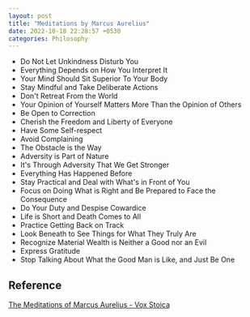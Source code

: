 ```yaml
---
layout: post
title: "Meditations by Marcus Aurelius"
date: 2022-10-18 22:28:57 +0530
categories: Philosophy
---
```


- Do Not Let Unkindness Disturb You
- Everything Depends on How You Interpret It
- Your Mind Should Sit Superior To Your Body
- Stay Mindful and Take Deliberate Actions
- Don't Retreat From the World
- Your Opinion of Yourself Matters More Than the Opinion of Others
- Be Open to Correction
- Cherish the Freedom and Liberty of Everyone
- Have Some Self-respect
- Avoid Complaining
- The Obstacle is the Way
- Adversity is Part of Nature
- It's Through Adversity That We Get Stronger
- Everything Has Happened Before
- Stay Practical and Deal with What's in Front of You
- Focus on Doing What is Right and Be Prepared to Face the Consequence
- Do Your Duty and Despise Cowardice
- Life is Short and Death Comes to All
- Practice Getting Back on Track
- Look Beneath to See Things for What They Truly Are
- Recognize Material Wealth is Neither a Good nor an Evil
- Express Gratitude
- Stop Talking About What the Good Man is Like, and Just Be One

## Reference

[The Meditations of Marcus Aurelius - Vox Stoica](https://www.youtube.com/watch?v=Hu0xDtK3g3Q&t=939s)
